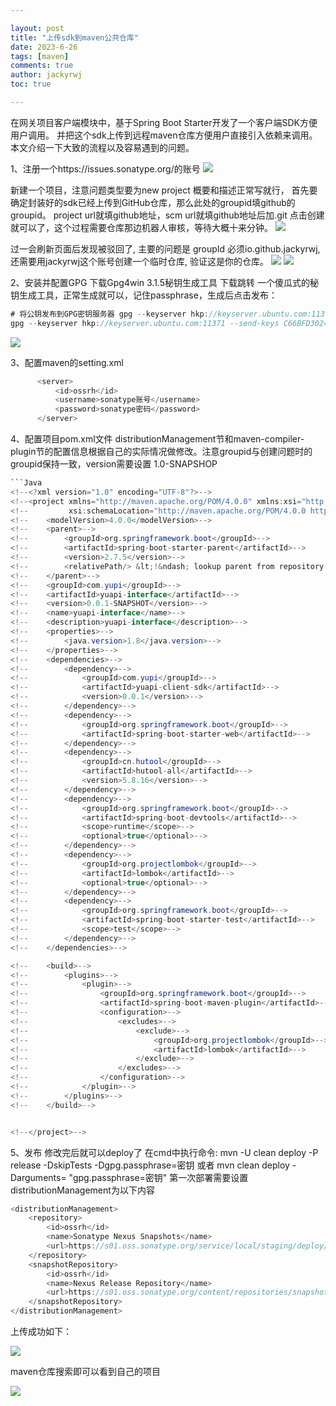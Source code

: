 ```yaml
---

layout: post
title: "上传sdk到maven公共仓库"
date: 2023-6-26
tags: [maven]
comments: true
author: jackyrwj
toc: true

---
```

在网关项目客户端模块中，基于Spring Boot Starter开发了一个客户端SDK方便用户调用。
并把这个sdk上传到远程maven仓库方便用户直接引入依赖来调用。本文介绍一下大致的流程以及容易遇到的问题。

1、注册一个https://issues.sonatype.org/的账号
![](https://raw.githubusercontent.com/jackyrwj/picb/master/20230626213038.png)



新建一个项目，注意问题类型要为new project 概要和描述正常写就行，
首先要确定封装好的sdk已经上传到GitHub仓库，那么此处的groupid填github的groupid。
project url就填github地址，scm url就填github地址后加.git
点击创建就可以了，这个过程需要仓库那边机器人审核，等待大概十来分钟。
![](https://raw.githubusercontent.com/jackyrwj/picb/master/20230626213605.png)

过一会刷新页面后发现被驳回了, 主要的问题是 groupId 必须io.github.jackyrwj,还需要用jackyrwj这个账号创建一个临时仓库, 验证这是你的仓库。
![](https://raw.githubusercontent.com/jackyrwj/picb/master/20230626213747.png)
![](https://raw.githubusercontent.com/jackyrwj/picb/master/20230626213848.png)


2、安装并配置GPG
下载Gpg4win 3.1.5秘钥生成工具 下载跳转
一个傻瓜式的秘钥生成工具，正常生成就可以，记住passphrase，生成后点击发布：
```java
# 将公钥发布到GPG密钥服务器 gpg --keyserver hkp://keyserver.ubuntu.com:11371 --send-keys 公钥ID
gpg --keyserver hkp://keyserver.ubuntu.com:11371 --send-keys C66BFD3024684919EA795F3EDD1B77F983DC64C4
```
![](https://raw.githubusercontent.com/jackyrwj/picb/master/20230626213925.png)

3、配置maven的setting.xml
```java
      <server>
          <id>ossrh</id>
          <username>sonatype账号</username>
          <password>sonatype密码</password>
      </server>

```

4、配置项目pom.xml文件
distributionManagement节和maven-compiler-plugin节的配置信息根据自己的实际情况做修改。注意groupid与创建问题时的groupid保持一致，version需要设置
<version>1.0-SNAPSHOP</version>
```java
```Java
<!--<?xml version="1.0" encoding="UTF-8"?>-->
<!--<project xmlns="http://maven.apache.org/POM/4.0.0" xmlns:xsi="http://www.w3.org/2001/XMLSchema-instance"-->
<!--         xsi:schemaLocation="http://maven.apache.org/POM/4.0.0 https://maven.apache.org/xsd/maven-4.0.0.xsd">-->
<!--    <modelVersion>4.0.0</modelVersion>-->
<!--    <parent>-->
<!--        <groupId>org.springframework.boot</groupId>-->
<!--        <artifactId>spring-boot-starter-parent</artifactId>-->
<!--        <version>2.7.5</version>-->
<!--        <relativePath/> &lt;!&ndash; lookup parent from repository &ndash;&gt;-->
<!--    </parent>-->
<!--    <groupId>com.yupi</groupId>-->
<!--    <artifactId>yuapi-interface</artifactId>-->
<!--    <version>0.0.1-SNAPSHOT</version>-->
<!--    <name>yuapi-interface</name>-->
<!--    <description>yuapi-interface</description>-->
<!--    <properties>-->
<!--        <java.version>1.8</java.version>-->
<!--    </properties>-->
<!--    <dependencies>-->
<!--        <dependency>-->
<!--            <groupId>com.yupi</groupId>-->
<!--            <artifactId>yuapi-client-sdk</artifactId>-->
<!--            <version>0.0.1</version>-->
<!--        </dependency>-->
<!--        <dependency>-->
<!--            <groupId>org.springframework.boot</groupId>-->
<!--            <artifactId>spring-boot-starter-web</artifactId>-->
<!--        </dependency>-->
<!--        <dependency>-->
<!--            <groupId>cn.hutool</groupId>-->
<!--            <artifactId>hutool-all</artifactId>-->
<!--            <version>5.8.16</version>-->
<!--        </dependency>-->
<!--        <dependency>-->
<!--            <groupId>org.springframework.boot</groupId>-->
<!--            <artifactId>spring-boot-devtools</artifactId>-->
<!--            <scope>runtime</scope>-->
<!--            <optional>true</optional>-->
<!--        </dependency>-->
<!--        <dependency>-->
<!--            <groupId>org.projectlombok</groupId>-->
<!--            <artifactId>lombok</artifactId>-->
<!--            <optional>true</optional>-->
<!--        </dependency>-->
<!--        <dependency>-->
<!--            <groupId>org.springframework.boot</groupId>-->
<!--            <artifactId>spring-boot-starter-test</artifactId>-->
<!--            <scope>test</scope>-->
<!--        </dependency>-->
<!--    </dependencies>-->

<!--    <build>-->
<!--        <plugins>-->
<!--            <plugin>-->
<!--                <groupId>org.springframework.boot</groupId>-->
<!--                <artifactId>spring-boot-maven-plugin</artifactId>-->
<!--                <configuration>-->
<!--                    <excludes>-->
<!--                        <exclude>-->
<!--                            <groupId>org.projectlombok</groupId>-->
<!--                            <artifactId>lombok</artifactId>-->
<!--                        </exclude>-->
<!--                    </excludes>-->
<!--                </configuration>-->
<!--            </plugin>-->
<!--        </plugins>-->
<!--    </build>-->


<!--</project>-->
```


5、发布
修改完后就可以deploy了  在cmd中执行命令:
mvn -U clean deploy -P release -DskipTests -Dgpg.passphrase=密钥
或者
mvn clean deploy -Darguments= "gpg.passphrase=密钥"
第一次部署需要设置distributionManagement为以下内容
```java
<distributionManagement>
    <repository>
        <id>ossrh</id>
        <name>Sonatype Nexus Snapshots</name>
        <url>https://s01.oss.sonatype.org/service/local/staging/deploy/maven2</url>
    </repository>
    <snapshotRepository>
        <id>ossrh</id>
        <name>Nexus Release Repository</name>
        <url>https://s01.oss.sonatype.org/content/repositories/snapshots//</url>
    </snapshotRepository>
</distributionManagement>
```

上传成功如下：

![](https://raw.githubusercontent.com/jackyrwj/picb/master/20230626215529.png)

maven仓库搜索即可以看到自己的项目

![](https://raw.githubusercontent.com/jackyrwj/picb/master/20230626215938.png)



